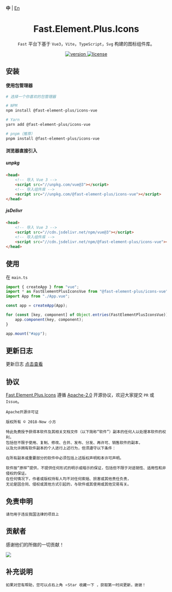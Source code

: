 **中** | [En](https://github.com/China-xiaoFang/fast.element.plus.icons)

<h1 align="center">Fast.Element.Plus.Icons</h1>

<p align="center">
  <code>Fast</code> 平台下基于 <code>Vue3</code>，<code>Vite</code>，<code>TypeScript</code>，<code>Svg</code> 构建的图标组件库。
</p>

<p align="center">
  <a href="https://www.npmjs.com/package/@fast-element-plus/icons-vue">
    <img src="https://img.shields.io/npm/v/@fast-element-plus/icons-vue?color=orange&label=" alt="version" />
  </a>
  <a href="https://gitee.com/China-xiaoFang/fast.element.plus.icons/blob/master/LICENSE">
    <img src="https://img.shields.io/npm/l/@fast-element-plus/icons-vue" alt="license" />
  </a>
</p>

## 安装

#### 使用包管理器

```sh
# 选择一个你喜欢的包管理器

# NPM
npm install @fast-element-plus/icons-vue

# Yarn
yarn add @fast-element-plus/icons-vue

# pnpm（推荐）
pnpm install @fast-element-plus/icons-vue
```

#### 浏览器直接引入

##### unpkg

```html
<head>
	<!-- 导入 Vue 3 -->
	<script src="//unpkg.com/vue@3"></script>
	<!-- 导入组件库 -->
	<script src="//unpkg.com/@fast-element-plus/icons-vue"></script>
</head>
```

##### jsDelivr

```html
<head>
	<!-- 导入 Vue 3 -->
	<script src="//cdn.jsdelivr.net/npm/vue@3"></script>
	<!-- 导入组件库 -->
	<script src="//cdn.jsdelivr.net/npm/@fast-element-plus/icons-vue"></script>
</head>
```

## 使用

在 `main.ts`

```typescript
import { createApp } from "vue";
import * as FastElementPlusIconsVue from "@fast-element-plus/icons-vue";
import App from "./App.vue";

const app = createApp(App);

for (const [key, component] of Object.entries(FastElementPlusIconsVue)) {
	app.component(key, component);
}

app.mount("#app");
```

## 更新日志

更新日志 [点击查看](https://gitee.com/China-xiaoFang/fast.element.plus.icons/commits/master)

## 协议

[Fast.Element.Plus.Icons](https://gitee.com/China-xiaoFang/fast.element.plus.icons) 遵循 [Apache-2.0](https://gitee.com/China-xiaoFang/fast.element.plus.icons/blob/master/LICENSE) 开源协议，欢迎大家提交 `PR` 或 `Issue`。

```
Apache开源许可证

版权所有 © 2018-Now 小方

特此免费授予获得本软件及其相关文档文件（以下简称“软件”）副本的任何人以处理本软件的权利，
包括但不限于使用、复制、修改、合并、发布、分发、再许可、销售软件的副本，
以及允许拥有软件副本的个人进行上述行为，但须遵守以下条件：

在所有副本或重要部分的软件中必须包括上述版权声明和本许可声明。

软件按“原样”提供，不提供任何形式的明示或暗示的保证，包括但不限于对适销性、适用性和非侵权的保证。
在任何情况下，作者或版权持有人均不对任何索赔、损害或其他责任负责，
无论是因合同、侵权或其他方式引起的，与软件或其使用或其他交易有关。
```

## 免责申明

```
请勿用于违反我国法律的项目上
```

## 贡献者

感谢他们的所做的一切贡献！

<a href="https://github.com/China-xiaoFang/Fast.Element.Plus.Icons/graphs/contributors">
  <img src="https://contrib.rocks/image?repo=China-xiaoFang/Fast.Element.Plus.Icons" />
</a>

## 补充说明

```
如果对您有帮助，您可以点右上角 ⭐Star 收藏一下 ，获取第一时间更新，谢谢！
```
